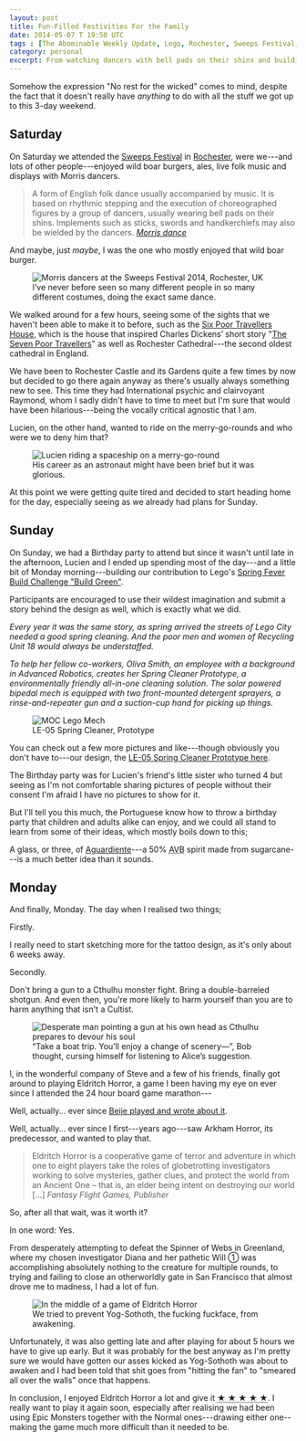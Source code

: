 ```yaml
---
layout: post
title: Fun-Filled Festivities For the Family
date: 2014-05-07 T 19:50 UTC
tags : [The Abominable Weekly Update, Lego, Rochester, Sweeps Festival, Board Gaming, Eldritch Horror, Birthday, Burgers]
category: personal
excerpt: From watching dancers with bell pads on their shins and building Lego mechs to getting slightly intoxicated with the Portuguese and protecting the world from an Ancient One, this has been a busy weekend.
---
```

Somehow the expression "No rest for the wicked" comes to mind, despite the fact that it doesn't really have *anything* to do with all the stuff we got up to this 3-day weekend.

## Saturday

On Saturday we attended the [Sweeps Festival][sweeps] in [Rochester][rochester], were we---and lots of other people---enjoyed wild boar burgers, ales, live folk music and displays with Morris dancers.

> A form of English folk dance usually accompanied by music. It is based on rhythmic stepping and the execution of choreographed figures by a group of dancers, usually wearing bell pads on their shins. Implements such as sticks, swords and handkerchiefs may also be wielded by the dancers. <cite>[Morris dance][morris]</cite>

And maybe, just *maybe*, I was the one who mostly enjoyed that wild boar burger.

<div>
<figure>
	<img class="js-lazy-load" data-original="/assets/posts/2014/may/fun-filled-festivities-for-the-family/morris-dancers-at-sweeps-festival-2014-in-rochester-uk.jpg" alt="Morris dancers at the Sweeps Festival 2014, Rochester, UK">
	<figcaption>I’ve never before seen so many different people in so many different costumes, doing the exact same dance.</figcaption>
</figure>
</div>

We walked around for a few hours, seeing some of the sights that we haven't been able to make it to before, such as the [Six Poor Travellers House][poor], which is the house that inspired Charles Dickens’ short story "[The Seven Poor Travellers][dickens]" as well as Rochester Cathedral---the second oldest cathedral in England.

We have been to Rochester Castle and its Gardens quite a few times by now but decided to go there again anyway as there's usually always something new to see. This time they had International psychic and clairvoyant Raymond, whom I sadly didn't have to time to meet but I'm sure that would have been hilarious---being the vocally critical agnostic that I am.

Lucien, on the other hand, wanted to ride on the merry-go-rounds and who were we to deny him that?

<div>
<figure>
	<img class="js-lazy-load" data-original="/assets/posts/2014/may/fun-filled-festivities-for-the-family/lucien-riding-a-spaceship-on-a-merry-go-round.jpg" alt="Lucien riding a spaceship on a merry-go-round">
	<figcaption>His career as an astronaut might have been brief but it was glorious.</figcaption>
</figure>
</div>

At this point we were getting quite tired and decided to start heading home for the day, especially seeing as we already had plans for Sunday.

## Sunday

On Sunday, we had a Birthday party to attend but since it wasn't until late in the afternoon, Lucien and I ended up spending most of the day---and a little bit of Monday morning---building our contribution to Lego's [Spring Fever Build Challenge "Build Green"][spring].

Participants are encouraged to use their wildest imagination and submit a story behind the design as well, which is exactly what we did.

*Every year it was the same story, as spring arrived the streets of Lego City needed a good spring cleaning. And the poor men and women of Recycling Unit 18 would always be understaffed.*

*To help her fellow co-workers, Oliva Smith, an employee with a background in Advanced Robotics, creates her Spring Cleaner Prototype, a environmentally friendly all-in-one cleaning solution. The solar powered bipedal mech is equipped with two front-mounted detergent sprayers, a rinse-and-repeater gun and a suction-cup hand for picking up things.*

<div>
<figure>
	<img class="js-lazy-load" data-original="/assets/posts/2014/may/fun-filled-festivities-for-the-family/lego.jpg" alt="MOC Lego Mech">
	<figcaption>LE-05 Spring Cleaner, Prototype</figcaption>
</figure>
</div>

You can check out a few more pictures and like---though obviously you don't have to---our design, the [LE-05 Spring Cleaner Prototype here][lego].

The Birthday party was for Lucien's friend's little sister who turned 4 but seeing as I'm not comfortable sharing pictures of people without their consent I'm afraid I have no pictures to show for it.

But I'll tell you this much, the Portuguese know how to throw a birthday party that children and adults alike can enjoy, and we could all stand to learn from some of their ideas, which mostly boils down to this;

A glass, or three, of [Aguardiente][booze]---a 50% <abbr title="alcohol by volume">AVB</abbr> spirit made from sugarcane---is a much better idea than it sounds.

## Monday

And finally, Monday. The day when I realised two things;

Firstly.

I really need to start sketching more for the tattoo design, as it's only about 6 weeks away.

Secondly.

Don't bring a gun to a Cthulhu monster fight. Bring a double-barreled shotgun. And even then, you're more likely to harm yourself than you are to harm anything that isn't a Cultist.

<div>
<figure>
	<img class="js-lazy-load" data-original="/assets/posts/2014/may/fun-filled-festivities-for-the-family/eldritch-horror-promo-artwork.jpg" alt="Desperate man pointing a gun at his own head as Cthulhu prepares to devour his soul">
	<figcaption>“Take a boat trip. You’ll enjoy a change of scenery—”, Bob thought, cursing himself for listening to Alice’s suggestion.</figcaption>
</figure>
</div>

I, in the wonderful company of Steve and a few of his friends, finally got around to playing Eldritch Horror, a game I been having my eye on ever since I attended the 24 hour board game marathon---

Well, actually... ever since [Beije played and wrote about it][beije].

Well, actually... ever since I first---years ago---saw Arkham Horror, its predecessor, and wanted to play that.

> Eldritch Horror is a cooperative game of terror and adventure in which one to eight players take the roles of globetrotting investigators working to solve mysteries, gather clues, and protect the world from an Ancient One – that is, an elder being intent on destroying our world [...] <cite>Fantasy Flight Games, Publisher</cite>

So, after all that wait, was it worth it?

In one word: Yes.

From desperately attempting to defeat the Spinner of Webs in Greenland, where my chosen investigator Diana and her pathetic Will &#x2460; was accomplishing absolutely nothing to the creature for multiple rounds, to trying and failing to close an otherworldly gate in San Francisco that almost drove me to madness, I had a lot of fun.

<div>
<figure>
	<img class="js-lazy-load" data-original="/assets/posts/2014/may/fun-filled-festivities-for-the-family/in-the-middle-of-a-game-of-eldritch-horror.jpg" alt="In the middle of a game of Eldritch Horror">
	<figcaption>We tried to prevent Yog-Sothoth, the fucking fuckface, from awakening.</figcaption>
</figure>
</div>

Unfortunately, it was also getting late and after playing for about 5 hours we have to give up early. But it was probably for the best anyway as I'm pretty sure we would have gotten our asses kicked as Yog-Sothoth was about to awaken and I had been told that shit goes from "hitting the fan" to "smeared all over the walls" once that happens.

In conclusion, I enjoyed Eldritch Horror a lot and give it <abbr title="5 stars out of 5">★&nbsp;★&nbsp;★&nbsp;★&nbsp;★</abbr>. I really want to play it again soon, especially after realising we had been using Epic Monsters together with the Normal ones---drawing either one--making the game much more difficult than it needed to be.

[sweeps]: http://www.visitmedway.org/events/sweeps-festival-2014
[morris]: http://en.wikipedia.org/wiki/Morris_dance
[rochester]: http://www.openstreetmap.org/#map=9/51.3280/0.3406
[poor]: http://www.richardwatts.org.uk/poortravellers1.html
[dickens]: http://www.gutenberg.org/ebooks/1392
[lego]: http://www.us.lego.com/en-gb/gallery/6897dfcf-5cac-4123-980b-693881f15d94?index=8&categoryid=6d0b4f5b-0c78-4ded-8657-b98a412d9e0a
[spring]: http://www.us.lego.com/en-gb/gallery?categoryid=6d0b4f5b-0c78-4ded-8657-b98a412d9e0a&icmp=couk19homere2gallerynewcompetition
[booze]: http://en.wikipedia.org/wiki/Aguardiente
[dunwich]: http://en.wikipedia.org/wiki/The_Dunwich_Horror
[beije]: http://www.benjaminhorn.se/post/eldritch-horror/
